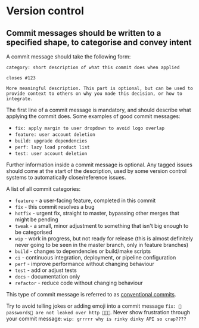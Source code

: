 # Version control

## Commit messages should be written to a specified shape, to categorise and convey intent

A commit message should take the following form:

```
category: short description of what this commit does when applied

closes #123

More meaningful description. This part is optional, but can be used to provide context to others on why you made this decision, or how to integrate.
```

The first line of a commit message is mandatory, and should describe what applying the commit does. Some examples of good commit messages:

+ `fix: apply margin to user dropdown to avoid logo overlap`
+ `feature: user account deletion`
+ `build: upgrade dependencies`
+ `perf: lazy load product list`
+ `test: user account deletion`

Further information inside a commit message is optional. Any tagged issues should come at the start of the description, used by some version control systems to automatically close/reference issues.

A list of all commit categories:

+ `feature` - a user-facing feature, completed in this commit
+ `fix` - this commit resolves a bug
+ `hotfix` - urgent fix, straight to master, bypassing other merges that might be pending
+ `tweak` - a small, minor adjustment to something that isn't big enough to be categorised
+ `wip` - work in progress, but not ready for release (this is almost definitely never going to be seen in the master branch, only in feature branches)
+ `build` - changes to dependencies or build/make scripts
+ `ci` - continuous integration, deployment, or pipeline configuration
+ `perf` - improve performance without changing behaviour
+ `test` - add or adjust tests
+ `docs` - documentation only
+ `refactor` - reduce code without changing behaviour

This type of commit message is referred to as [conventional commits][conventional-commits].

Try to avoid telling jokes or adding emoji into a commit message `fix: 🔑passwords🔑 are not leaked over http 🎉🎉🎉`. Never show frustration through your commit message: `wip: grrrrr why is rinky dinky API so crap????`

[conventional-commits]: https://www.conventionalcommits.org
